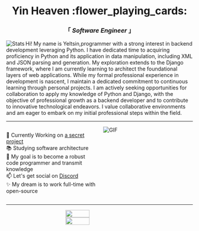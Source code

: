 
<div align="center" justify="center">
 
<h1>Yin Heaven :flower_playing_cards: </h1>
<h3> 「  <em>Software Engineer</em>  」 </h3>

</div>

<img align="left" alt="Stats" src="https://github.com/YinHeaven/YinHeaven/blob/main/Stats.js" />


<p align="left" >
  Hi! My name is Yeltsin,programmer with a strong interest in backend development leveraging Python. I have dedicated time to acquiring proficiency in Python and its application in data manipulation, including XML and JSON parsing and generation. My exploration extends to the Django framework, where I am currently learning to architect the foundational layers of web applications. While my formal professional experience in development is nascent, I maintain a dedicated commitment to continuous learning through personal projects. I am actively seeking opportunities for collaboration to apply my knowledge of Python and Django, with the objective of professional growth as a backend developer and to contribute to innovative technological endeavors. I value collaborative environments and am eager to embark on my initial professional steps within the field.
</p>

---

 <div style="display: flex; justify-content: center; align-items: flex-start; gap: 20px;">
        <ul style="flex: 1; list-style: none; padding: 0;">
          <li>🔭 Currently Working on <a href="https://www.youtube.com/watch?v=dQw4w9WgXcQ" target="_blank">a secret project</a></li>
          <li>📚 Studying software architecture</li>
          <li>🏹 My goal is to become a robust code programmer and transmit knowledge</li>
          <li>📫 Let's get social on <a href="https://discordapp.com/" target="_blank">Discord</a></li>
          <li>✨ My dream is to work full-time with open-source</li>
        </ul>
        <div style="flex: 1; align: right;">
          <img alt="GIF" src="https://media.giphy.com/media/v1.Y2lkPTc5MGI3NjExaWU5eWd4c28yZ3ZlOWpyOXYxaWh3MTIwamhuZ21lMmQwMTB6NTFpMiZlcD12MV9naWZzX3NlYXJjaCZjdD1n/a5viI92PAF89q/giphy.gif" />
        </div>
      </div>
      

---
 <div style="display: flex; flex-direction: column; align-items: center;">
   <img align="left" width="36%" src="https://github-readme-stats.vercel.app/api?username=YinHeaven&count_private=true&show_icons=true&theme=tokyonight"/>
   <img align="left" width="36%" src="https://github-readme-stats.vercel.app/api/top-langs/?username=YinHeaven&theme=tokyonight&layout=compact"/>
 </div>
